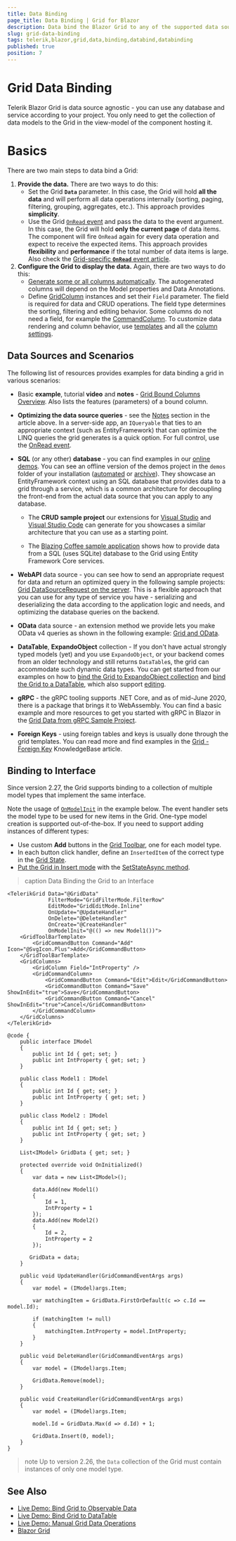 ```yaml
---
title: Data Binding
page_title: Data Binding | Grid for Blazor
description: Data bind the Blazor Grid to any of the supported data sources.
slug: grid-data-binding
tags: telerik,blazor,grid,data,binding,databind,databinding
published: true
position: 7
---
```


# Grid Data Binding

Telerik Blazor Grid is data source agnostic - you can use any database and service according to your project. You only need to get the collection of data models to the Grid in the view-model of the component hosting it.


# Basics

There are two main steps to data bind a Grid:

1. **Provide the data.** There are two ways to do this:
    * Set the Grid **`Data`** parameter. In this case, the Grid will hold **all the data** and will perform all data operations internally (sorting, paging, filtering, grouping, aggregates, etc.). This approach provides **simplicity**.
    * Use the Grid [`OnRead` event](slug:common-features-data-binding-onread) and pass the data to the event argument. In this case, the Grid will hold **only the current page** of data items. The component will fire `OnRead` again for every data operation and expect to receive the expected items. This approach provides **flexibility** and **performance** if the total number of data items is large. Also check the [Grid-specific **`OnRead`** event article](slug:components/grid/manual-operations).
1. **Configure the Grid to display the data.** Again, there are two ways to do this:
    * [Generate some or all columns automatically](slug:grid-columns-automatically-generated). The autogenerated columns will depend on the Model properties and Data Annotations.
    * Define [GridColumn](slug:components/grid/columns/bound) instances and set their `Field` parameter. The field is required for data and CRUD operations. The field type determines the sorting, filtering and editing behavior. Some columns do not need a field, for example the [CommandColumn](slug:components/grid/columns/command). To customize data rendering and column behavior, use [templates](slug:components/grid/features/templates) and all the [column settings](slug:components/grid/columns/bound#grid-bound-column-parameters). 


## Data Sources and Scenarios

The following list of resources provides examples for data binding a grid in various scenarios:

* Basic **example**, tutorial **video** and **notes** - [Grid Bound Columns Overview](slug:components/grid/columns/bound). Also lists the features (parameters) of a bound column.

* **Optimizing the data source queries** - see the [Notes](slug:components/grid/columns/bound#notes) section in the article above. In a server-side app, an `IQueryable` that ties to an appropriate context (such as EntityFramework) that can optimize the LINQ queries the grid generates is a quick option. For full control, use the [OnRead event](slug:components/grid/manual-operations).

* **SQL** (or any other) **database** - you can find examples in our [online demos](https://demos.telerik.com/blazor-ui/grid/overview). You can see an offline version of the demos project in the `demos` folder of your installation ([automated](slug:installation-msi) or [archive](slug:installation-zip)). They showcase an EntityFramework context using an SQL database that provides data to a grid through a service, which is a common architecture for decoupling the front-end from the actual data source that you can apply to any database.

    * The **CRUD sample project** our extensions for [Visual Studio](slug:getting-started-vs-integration-new-project) and [Visual Studio Code](slug:getting-started-vs-code-integration-overview) can generate for you showcases a similar architecture that you can use as a starting point.
    
    * The [Blazing Coffee sample application](https://github.com/telerik/blazor-ui/tree/master/sample-applications/blazing-coffee) shows how to provide data from a SQL (uses SQLite) database to the Grid using Entity Framework Core services.

* **WebAPI** data source - you can see how to send an appropriate request for data and return an optimized query in the following sample projects: [Grid DataSourceRequest on the server](https://github.com/telerik/blazor-ui/tree/master/grid/datasourcerequest-on-server). This is a flexible approach that you can use for any type of service you have - serializing and deserializing the data according to the application logic and needs, and optimizing the database queries on the backend.

* **OData** data source - an extension method we provide lets you make OData v4 queries as shown in the following example: [Grid and OData](https://github.com/telerik/blazor-ui/tree/master/grid/odata).

* **DataTable**, **ExpandoObject** collection - If you don't have actual strongly typed models (yet) and you use `ExpandoObject`, or your backend comes from an older technology and still returns `DataTable`s, the grid can accommodate such dynamic data types. You can get started from our examples on how to [bind the Grid to ExpandoObject collection](slug:grid-kb-binding-to-expando-object) and [bind the Grid to a DataTable](https://demos.telerik.com/blazor-ui/grid/data-table), which also support [editing](slug:grid-editing-overview).

* **gRPC** - the gRPC tooling supports .NET Core, and as of mid-June 2020, there is a package that brings it to WebAssembly. You can find a basic example and more resources to get you started with gRPC in Blazor in the [Grid Data from gRPC Sample Project](https://github.com/telerik/blazor-ui/tree/master/common/grpc-example).

* **Foreign Keys** - using foreign tables and keys is usually done through the grid templates. You can read more and find examples in the [Grid - Foreign Key](slug:grids-foreign-key) KnowledgeBase article.

## Binding to Interface

Since version 2.27, the Grid supports binding to a collection of multiple model types that implement the same interface.

Note the usage of [`OnModelInit`](slug:grid-events#onmodelinit) in the example below. The event handler sets the model type to be used for new items in the Grid. One-type model creation is supported out-of-the-box. If you need to support adding instances of different types:

* Use custom **Add** buttons in the [Grid Toolbar](slug:components/grid/features/toolbar), one for each model type.
* In each button click handler, define an `InsertedItem` of the correct type in the [Grid State](slug:grid-state).
* [Put the Grid in Insert mode](slug:grid-kb-add-edit-state) with the [SetStateAsync method](slug:grid-state#methods).

>caption Data Binding the Grid to an Interface

````RAZOR
<TelerikGrid Data="@GridData"
             FilterMode="GridFilterMode.FilterRow"
             EditMode="GridEditMode.Inline"
             OnUpdate="@UpdateHandler"
             OnDelete="@DeleteHandler"
             OnCreate="@CreateHandler"
             OnModelInit="@(() => new Model1())">
    <GridToolBarTemplate>
        <GridCommandButton Command="Add" Icon="@SvgIcon.Plus">Add</GridCommandButton>
    </GridToolBarTemplate>
    <GridColumns>
        <GridColumn Field="IntProperty" />
        <GridCommandColumn>
            <GridCommandButton Command="Edit">Edit</GridCommandButton>
            <GridCommandButton Command="Save" ShowInEdit="true">Save</GridCommandButton>
            <GridCommandButton Command="Cancel" ShowInEdit="true">Cancel</GridCommandButton>
        </GridCommandColumn>
    </GridColumns>
</TelerikGrid>

@code {
    public interface IModel
    {
        public int Id { get; set; }
        public int IntProperty { get; set; }
    }

    public class Model1 : IModel
    {
        public int Id { get; set; }
        public int IntProperty { get; set; }
    }

    public class Model2 : IModel
    {
        public int Id { get; set; }
        public int IntProperty { get; set; }
    }

    List<IModel> GridData { get; set; }

    protected override void OnInitialized()
    {
        var data = new List<IModel>();

        data.Add(new Model1()
        {
            Id = 1,
            IntProperty = 1
        });
        data.Add(new Model2()
        {
            Id = 2,
            IntProperty = 2
        });

       GridData = data;
    }

    public void UpdateHandler(GridCommandEventArgs args)
    {
        var model = (IModel)args.Item;

        var matchingItem = GridData.FirstOrDefault(c => c.Id == model.Id);

        if (matchingItem != null)
        {
            matchingItem.IntProperty = model.IntProperty;
        }
    }

    public void DeleteHandler(GridCommandEventArgs args)
    {
        var model = (IModel)args.Item;

        GridData.Remove(model);
    }

    public void CreateHandler(GridCommandEventArgs args)
    {
        var model = (IModel)args.Item;

        model.Id = GridData.Max(d => d.Id) + 1;

        GridData.Insert(0, model);
    }
}
````

>note Up to version 2.26, the `Data` collection of the Grid must contain instances of only one model type.

## See Also

  * [Live Demo: Bind Grid to Observable Data](https://demos.telerik.com/blazor-ui/grid/observable-data)
  * [Live Demo: Bind Grid to DataTable](https://demos.telerik.com/blazor-ui/grid/data-table)
  * [Live Demo: Manual Grid Data Operations](https://demos.telerik.com/blazor-ui/grid/manual-operations)
  * [Blazor Grid](slug:grid-overview)
